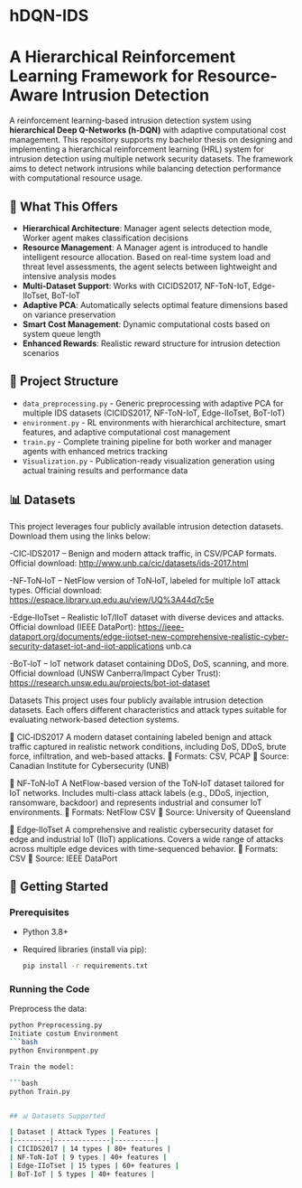 # hDQN-IDS

# A Hierarchical Reinforcement Learning Framework for Resource-Aware Intrusion Detection
A reinforcement learning-based intrusion detection system using **hierarchical Deep Q-Networks (h-DQN)** with adaptive computational cost management. This repository supports my bachelor thesis on designing and implementing a hierarchical reinforcement learning (HRL) system for intrusion detection using multiple network security datasets. The framework aims to detect network intrusions while balancing detection performance with computational resource usage.

## 🎯 What This Offers

- **Hierarchical Architecture**: Manager agent selects detection mode, Worker agent makes classification decisions
- **Resource Management**: A Manager agent is introduced to handle intelligent resource allocation. Based on real-time system load and threat level assessments, the agent selects between lightweight and intensive analysis modes
- **Multi-Dataset Support**: Works with CICIDS2017, NF-ToN-IoT, Edge-IIoTset, BoT-IoT
- **Adaptive PCA**: Automatically selects optimal feature dimensions based on variance preservation
- **Smart Cost Management**: Dynamic computational costs based on system queue length
- **Enhanced Rewards**: Realistic reward structure for intrusion detection scenarios

## 📂 Project Structure
- `data_preprocessing.py` - Generic preprocessing with adaptive PCA for multiple IDS datasets (CICIDS2017, NF-ToN-IoT, Edge-IIoTset, BoT-IoT)
- `environment.py` - RL environments with hierarchical architecture, smart features, and adaptive computational cost management
- `train.py`  - Complete training pipeline for both worker and manager agents with enhanced metrics tracking
- `Visualization.py` - Publication-ready visualization generation using actual training results and performance data

## 📊 Datasets
This project leverages four publicly available intrusion detection datasets. Download them using the links below:

-CIC‑IDS2017 – Benign and modern attack traffic, in CSV/PCAP formats.
Official download: http://www.unb.ca/cic/datasets/ids-2017.html 

-NF‑ToN‑IoT – NetFlow version of ToN‑IoT, labeled for multiple IoT attack types.
Official download: https://espace.library.uq.edu.au/view/UQ%3A44d7c5e 

-Edge‑IIoTset – Realistic IoT/IIoT dataset with diverse devices and attacks.
Official download (IEEE DataPort): https://ieee-dataport.org/documents/edge-iiotset-new-comprehensive-realistic-cyber-security-dataset-iot-and-iiot-applications 
unb.ca

-BoT‑IoT – IoT network dataset containing DDoS, DoS, scanning, and more.
Official download (UNSW Canberra/Impact Cyber Trust): https://research.unsw.edu.au/projects/bot-iot-dataset 

Datasets
This project uses four publicly available intrusion detection datasets. Each offers different characteristics and attack types suitable for evaluating network-based detection systems.

🔹 CIC‑IDS2017
A modern dataset containing labeled benign and attack traffic captured in realistic network conditions, including DoS, DDoS, brute force, infiltration, and web-based attacks.
📁 Formats: CSV, PCAP
📍 Source: Canadian Institute for Cybersecurity (UNB)

🔹 NF‑ToN‑IoT
A NetFlow-based version of the ToN‑IoT dataset tailored for IoT networks. Includes multi-class attack labels (e.g., DDoS, injection, ransomware, backdoor) and represents industrial and consumer IoT environments.
📁 Formats: NetFlow CSV
📍 Source: University of Queensland

🔹 Edge‑IIoTset
A comprehensive and realistic cybersecurity dataset for edge and industrial IoT (IIoT) applications. Covers a wide range of attacks across multiple edge devices with time-sequenced behavior.
📁 Formats: CSV
📍 Source: IEEE DataPort

## 🚀 Getting Started

### Prerequisites

- Python 3.8+
- Required libraries (install via pip):
  
  ```bash
  pip install -r requirements.txt

### Running the Code
Preprocess the data:

 ```bash
python Preprocessing.py
Initiate costum Environment
 ```bash
python Environmpent.py

Train the model:

 ```bash
python Train.py


## 📊 Datasets Supported

| Dataset | Attack Types | Features |
|---------|--------------|----------|
| CICIDS2017 | 14 types | 80+ features |
| NF-ToN-IoT | 9 types | 40+ features |
| Edge-IIoTset | 15 types | 60+ features |
| BoT-IoT | 5 types | 40+ features |

